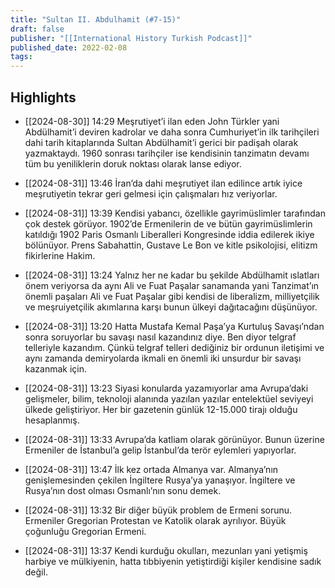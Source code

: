 ```yaml
---
title: "Sultan II. Abdulhamit (#7-15)"
draft: false
publisher: "[[International History Turkish Podcast]]"
published_date: 2022-02-08
tags:
---
```



## Highlights
* [[2024-08-30]] 14:29  Meşrutiyet’i ilan eden John Türkler yani Abdülhamit’i deviren kadrolar ve daha sonra Cumhuriyet’in ilk tarihçileri dahi tarih kitaplarında Sultan Abdülhamit’i gerici bir padişah olarak yazmaktaydı. 1960 sonrası tarihçiler ise kendisinin tanzimatın devamı tüm bu yeniliklerin doruk noktası olarak lanse ediyor.

* [[2024-08-31]] 13:46  İran’da dahi meşrutiyet ilan edilince artık iyice meşrutiyetin tekrar geri gelmesi için çalışmaları hız veriyorlar.

* [[2024-08-31]] 13:39  Kendisi yabancı, özellikle gayrimüslimler tarafından çok destek görüyor. 1902’de Ermenilerin de ve bütün gayrimüslimlerin katıldığı 1902 Paris Osmanlı Liberalleri Kongresinde iddia edilerek ikiye bölünüyor. Prens Sabahattin, Gustave Le Bon ve kitle psikolojisi, elitizm fikirlerine Hakim.

* [[2024-08-31]] 13:24  Yalnız her ne kadar bu şekilde Abdülhamit ıslatları önem veriyorsa da aynı Ali ve Fuat Paşalar sanamanda yani Tanzimat’ın önemli paşaları Ali ve Fuat Paşalar gibi kendisi de liberalizm, milliyetçilik ve meşruiyetçilik akımlarına karşı bunun ülkeyi dağıtacağını düşünüyor.

* [[2024-08-31]] 13:20  Hatta Mustafa Kemal Paşa’ya Kurtuluş Savaşı’ndan sonra soruyorlar bu savaşı nasıl kazandınız diye. Ben diyor telgraf telleriyle kazandım. Çünkü telgraf telleri dediğiniz bir ordunun iletişimi ve aynı zamanda demiryolarda ikmali en önemli iki unsurdur bir savaşı kazanmak için.

* [[2024-08-31]] 13:23  Siyasi konularda yazamıyorlar ama Avrupa’daki gelişmeler, bilim, teknoloji alanında yazılan yazılar entelektüel seviyeyi ülkede geliştiriyor. Her bir gazetenin günlük 12-15.000 tirajı olduğu hesaplanmış.

* [[2024-08-31]] 13:33  Avrupa’da katliam olarak görünüyor. Bunun üzerine Ermeniler de İstanbul’a gelip İstanbul’da terör eylemleri yapıyorlar.

* [[2024-08-31]] 13:47  İlk kez ortada Almanya var. Almanya’nın genişlemesinden çekilen İngiltere Rusya’ya yanaşıyor. İngiltere ve Rusya’nın dost olması Osmanlı’nın sonu demek.

* [[2024-08-31]] 13:32  Bir diğer büyük problem de Ermeni sorunu. Ermeniler Gregorian Protestan ve Katolik olarak ayrılıyor. Büyük çoğunluğu Gregorian Ermeni.

* [[2024-08-31]] 13:37  Kendi kurduğu okulları, mezunları yani yetişmiş harbiye ve mülkiyenin, hatta tıbbiyenin yetiştirdiği kişiler kendisine sadık değil.

